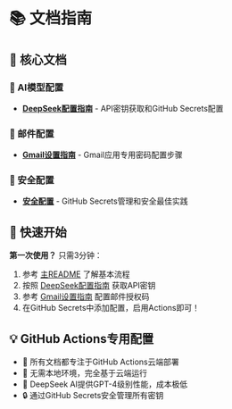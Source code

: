 # 📚 文档指南

## 🎯 核心文档

### 🤖 AI模型配置  
- **[DeepSeek配置指南](setup/DEEPSEEK_SETUP_GUIDE.md)** - API密钥获取和GitHub Secrets配置

### 📧 邮件配置
- **[Gmail设置指南](setup/GMAIL_SETUP_GUIDE.md)** - Gmail应用专用密码配置步骤

### 🔐 安全配置
- **[安全配置](setup/SECURITY.md)** - GitHub Secrets管理和安全最佳实践

## 🚀 快速开始

**第一次使用？** 只需3分钟：
1. 参考 [主README](../README.md) 了解基本流程
2. 按照 [DeepSeek配置指南](setup/DEEPSEEK_SETUP_GUIDE.md) 获取API密钥
3. 参考 [Gmail设置指南](setup/GMAIL_SETUP_GUIDE.md) 配置邮件授权码
4. 在GitHub Secrets中添加配置，启用Actions即可！

## 💡 GitHub Actions专用配置

- 📝 所有文档都专注于GitHub Actions云端部署
- 🔧 无需本地环境，完全基于云端运行
- 🚀 DeepSeek AI提供GPT-4级别性能，成本极低
- 🔒 通过GitHub Secrets安全管理所有密钥
